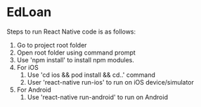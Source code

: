 # EdLoan

Steps to run React Native code is as follows:

1. Go to project root folder
2. Open root folder using command prompt
3. Use 'npm install' to install npm modules.
4. For iOS
    1. Use 'cd ios && pod install && cd..' command
    2. User 'react-native run-ios' to run on iOS device/simulator
5. For Android
   1. Use 'react-native run-android' to run on Android